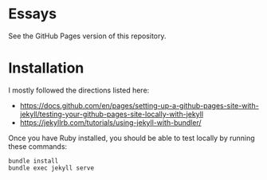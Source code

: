 # Essays

See the GitHub Pages version of this repository.

# Installation

I mostly followed the directions listed here:

- https://docs.github.com/en/pages/setting-up-a-github-pages-site-with-jekyll/testing-your-github-pages-site-locally-with-jekyll
- https://jekyllrb.com/tutorials/using-jekyll-with-bundler/

Once you have Ruby installed, you should be able to test locally by running these commands:

```
bundle install
bundle exec jekyll serve
```